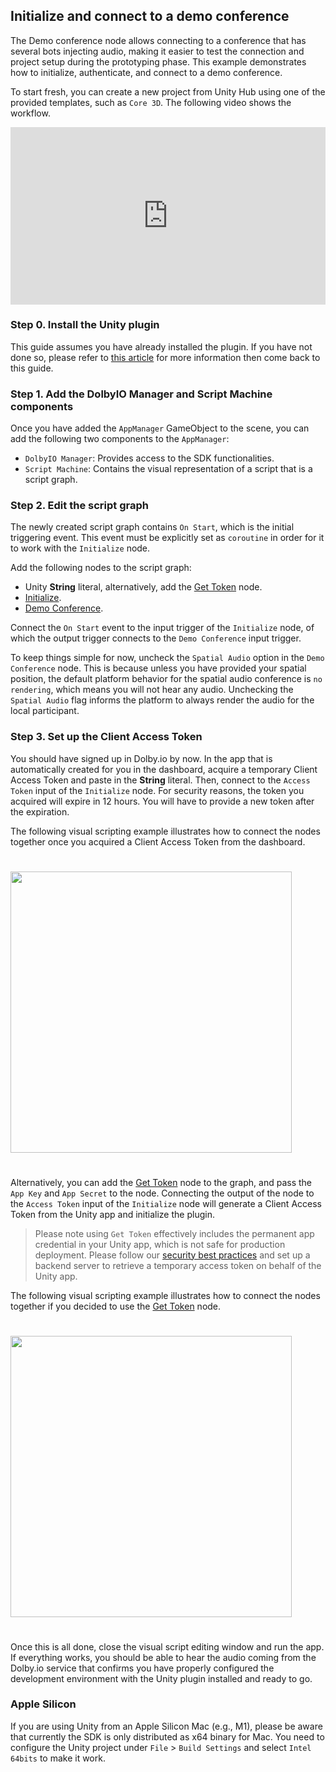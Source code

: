 ## Initialize and connect to a demo conference
The Demo conference node allows connecting to a conference that has several bots injecting audio, making it easier to test the connection and project setup during the prototyping phase. This example demonstrates how to initialize, authenticate, and connect to a demo conference.

To start fresh, you can create a new project from Unity Hub using one of the provided templates, such as `Core 3D`. The following video shows the workflow.

<div style="position: relative; padding-bottom: 56.25%; height: 0;"><iframe src="https://www.loom.com/embed/43ef2d4c32824acd952741b281e8c5c4" frameborder="0" webkitallowfullscreen mozallowfullscreen allowfullscreen style="position: absolute; top: 0; left: 0; width: 100%; height: 100%;"></iframe></div>

### Step 0. Install the Unity plugin
This guide assumes you have already installed the plugin. If you have not done so, please refer to [this article](../unity.md#installation) for more information then come back to this guide. 

### Step 1. Add the DolbyIO Manager and Script Machine components
Once you have added the `AppManager` GameObject to the scene, you can add the following two components to the `AppManager`:

- `DolbyIO Manager`: Provides access to the SDK functionalities.
- `Script Machine`: Contains the visual representation of a script that is a script graph.

### Step 2. Edit the script graph
The newly created script graph contains `On Start`, which is the initial triggering event. This event must be explicitly set as `coroutine` in order for it to work with the `Initialize` node. 

Add the following nodes to the script graph:
- Unity **String** literal, alternatively, add the [Get Token](../visualscripting/nodes.md#get-token) node.
- [Initialize](../visualscripting/nodes.md#initialize).
- [Demo Conference](../visualscripting/nodes.md#demo-conference).

Connect the `On Start` event to the input trigger of the `Initialize` node, of which the output trigger connects to the `Demo Conference` input trigger. 

To keep things simple for now, uncheck the `Spatial Audio` option in the `Demo Conference` node. This is because unless you have provided your spatial position, the default platform behavior for the spatial audio conference is `no rendering`, which means you will not hear any audio. Unchecking the `Spatial Audio` flag informs the platform to always render the audio for the local participant. 

### Step 3. Set up the Client Access Token
You should have signed up in Dolby.io by now. In the app that is automatically created for you in the dashboard, acquire a temporary Client Access Token and paste in the **String** literal. Then, connect to the `Access Token` input of the `Initialize` node. For security reasons, the token you acquired will expire in 12 hours. You will have to provide a new token after the expiration. 

The following visual scripting example illustrates how to connect the nodes together once you acquired a Client Access Token from the dashboard.
<div style="text-align:left">
    <img style="padding:25px 0" src="~/images/samples/demo/string-token-initialize.png" width="450px">
</div>

Alternatively, you can add the [Get Token](../visualscripting/nodes.md#get-token) node to the graph, and pass the `App Key` and `App Secret` to the node. Connecting the output of the node to the `Access Token` input of the `Initialize` node will generate a Client Access Token from the Unity app and initialize the plugin.

> Please note using `Get Token` effectively includes the permanent app credential in your Unity app, which is not safe for production deployment. Please follow our [security best practices](https://docs.dolby.io/communications-apis/docs/guides-client-authentication) and set up a backend server to retrieve a temporary access token on behalf of the Unity app. 

The following visual scripting example illustrates how to connect the nodes together if you decided to use the [Get Token](../visualscripting/nodes.md#get-token) node.
<div style="text-align:left">
    <img style="padding:25px 0" src="~/images/samples/demo/get-token-initialize.png" width="450px">
</div>

Once this is all done, close the visual script editing window and run the app. If everything works, you should be able to hear the audio coming from the Dolby.io service that confirms you have properly configured the development environment with the Unity plugin installed and ready to go.

### Apple Silicon
If you are using Unity from an Apple Silicon Mac (e.g., M1), please be aware that currently the SDK is only distributed as x64 binary for Mac. You need to configure the Unity project under `File` > `Build Settings` and select `Intel 64bits` to make it work.  